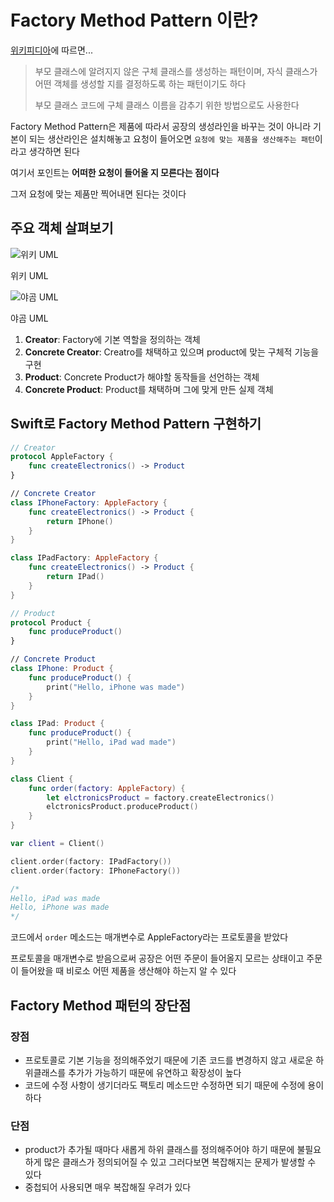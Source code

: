 # Factory Method Pattern 이란?

[위키피디아](https://ko.wikipedia.org/wiki/%ED%8C%A9%ED%86%A0%EB%A6%AC_%EB%A9%94%EC%84%9C%EB%93%9C_%ED%8C%A8%ED%84%B4)에 따르면...

> 부모 클래스에 알려지지 않은 구체 클래스를 생성하는 패턴이며, 자식 클래스가 어떤 객체를 생성할 지를 결정하도록 하는 패턴이기도 하다
> 
> 부모 클래스 코드에 구체 클래스 이름을 감추기 위한 방법으로도 사용한다

Factory Method Pattern은 제품에 따라서 공장의 생성라인을 바꾸는 것이 아니라 기본이 되는 생산라인은 설치해놓고 요청이 들어오면 `요청에 맞는 제품을 생산해주는 패턴`이라고 생각하면 된다

여기서 포인트는 **어떠한 요청이 들어올 지 모른다는 점이다**

그저 요청에 맞는 제품만 찍어내면 된다는 것이다

## 주요 객체 살펴보기

![위키 UML](https://upload.wikimedia.org/wikipedia/commons/thumb/a/a3/FactoryMethod.svg/600px-FactoryMethod.svg.png)

위키 UML

![야곰 UML](https://user-images.githubusercontent.com/73867548/158944702-a7c174c8-82d5-4726-8d22-c34ebc6c436e.jpg)

야곰 UML

1. **Creator**: Factory에 기본 역할을 정의하는 객체
2. **Concrete Creator**: Creatro를 채택하고 있으며 product에 맞는 구체적 기능을 구현
3. **Product**: Concrete Product가 해야할 동작들을 선언하는 객체
4. **Concrete Product**: Product를 채택하며 그에 맞게 만든 실제 객체

## Swift로 Factory Method Pattern 구현하기

```swift
// Creator
protocol AppleFactory {
    func createElectronics() -> Product
}

// Concrete Creator
class IPhoneFactory: AppleFactory {
    func createElectronics() -> Product {
        return IPhone()
    }
}

class IPadFactory: AppleFactory {
    func createElectronics() -> Product {
        return IPad()
    }
}

// Product
protocol Product {
    func produceProduct()
}

// Concrete Product
class IPhone: Product {
    func produceProduct() {
        print("Hello, iPhone was made")
    }
}

class IPad: Product {
    func produceProduct() {
        print("Hello, iPad wad made")
    }
}

class Client {
    func order(factory: AppleFactory) {
        let elctronicsProduct = factory.createElectronics()
        elctronicsProduct.produceProduct()
    }
}

var client = Client()

client.order(factory: IPadFactory())
client.order(factory: IPhoneFactory())

/*
Hello, iPad was made
Hello, iPhone was made
*/
```

코드에서 `order` 메소드는 매개변수로 AppleFactory라는 프로토콜을 받았다

프로토콜을 매개변수로 받음으로써 공장은 어떤 주문이 들어올지 모르는 상태이고 주문이 들어왔을 때 비로소 어떤 제품을 생산해야 하는지 알 수 있다

## Factory Method 패턴의 장단점

### 장점

* 프로토콜로 기본 기능을 정의해주었기 때문에 기존 코드를 변경하지 않고 새로운 하위클래스를 추가가 가능하기 때문에 유연하고 확장성이 높다
* 코드에 수정 사항이 생기더라도 팩토리 메소드만 수정하면 되기 때문에 수정에 용이하다

### 단점

* product가 추가될 때마다 새롭게 하위 클래스를 정의해주어야 하기 때문에 불필요하게 많은 클래스가 정의되어질 수 있고 그러다보면 복잡해지는 문제가 발생할 수 있다
* 중첩되어 사용되면 매우 복잡해질 우려가 있다

